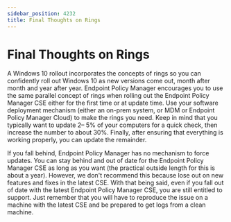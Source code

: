 ```yaml
---
sidebar_position: 4232
title: Final Thoughts on Rings
---
```


# Final Thoughts on Rings

A Windows 10 rollout incorporates the concepts of rings so you can confidently roll out Windows 10 as new versions come out, month after month and year after year. Endpoint Policy Manager encourages you to use the same parallel concept of rings when rolling out the Endpoint Policy Manager CSE either for the first time or at update time. Use your software deployment mechanism (either an on-prem system, or MDM or Endpoint Policy Manager Cloud) to make the rings you need. Keep in mind that you typically want to update 2– 5% of your computers for a quick check, then increase the number to about 30%. Finally, after ensuring that everything is working properly, you can update the remainder.

If you fall behind, Endpoint Policy Manager has no mechanism to force updates. You can stay behind and out of date for the Endpoint Policy Manager CSE as long as you want (the practical outside length for this is about a year). However, we don't recommend this because lose out on new features and fixes in the latest CSE. With that being said, even if you fall out of date with the latest Endpoint Policy Manager CSE, you are still entitled to support. Just remember that you will have to reproduce the issue on a machine with the latest CSE and be prepared to get logs from a clean machine.
